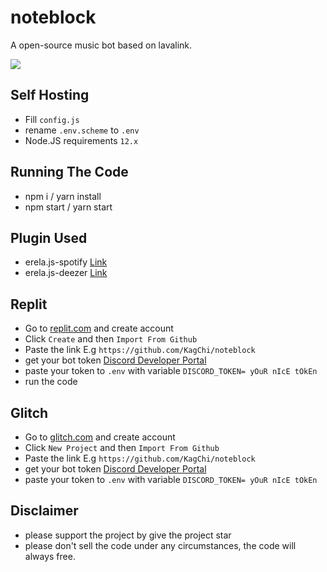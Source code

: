 # noteblock
A open-source music bot based on lavalink.

<a href="https://github.com/KagChi/noteblock"> <img src="https://cdn.discordapp.com/avatars/584333920875708426/8a4ed8376a2c612e30270783b74b6901.jpg?size=2048"/></a>

## Self Hosting
 - Fill `config.js`
 - rename `.env.scheme` to `.env`
 - Node.JS requirements `12.x`

## Running The Code
 - npm i / yarn install
 - npm start / yarn start

## Plugin Used
 - erela.js-spotify [Link](https://www.npmjs.com/package/erela.js-spotify)
 - erela.js-deezer [Link](https://www.npmjs.com/package/erela.js-deezer)

## Replit
 - Go to [replit.com](https://replit.com) and create account
 - Click `Create` and then `Import From Github`
 - Paste the link E.g `https://github.com/KagChi/noteblock`
 - get your bot token [Discord Developer Portal](https://discord.com/developers/applications)
 - paste your token to `.env` with variable `DISCORD_TOKEN= yOuR nIcE tOkEn`
 - run the code

## Glitch
 - Go to [glitch.com](https://glitch.com) and create account
 - Click `New Project` and then `Import From Github`
 - Paste the link E.g `https://github.com/KagChi/noteblock`
 - get your bot token [Discord Developer Portal](https://discord.com/developers/applications)
 - paste your token to `.env` with variable `DISCORD_TOKEN= yOuR nIcE tOkEn`
 
## Disclaimer
 - please support the project by give the project star
 - please don't sell the code under any circumstances, the code will always free.
